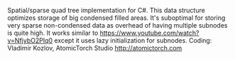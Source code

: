 ﻿Spatial/sparse quad tree implementation for C#.
This data structure optimizes storage of big condensed filled areas.
It's suboptimal for storing very sparse non-condensed data as overhead of having multiple subnodes is quite high.
It works similar to https://www.youtube.com/watch?v=NfjybO2PIq0 except it uses lazy initialization for subnodes.
Coding: Vladimir Kozlov, AtomicTorch Studio http://atomictorch.com